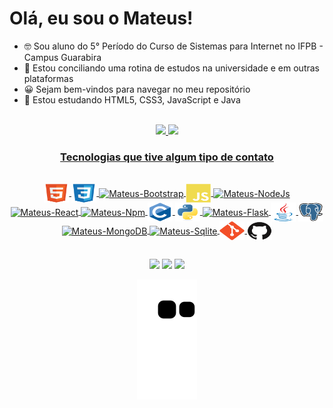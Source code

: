 # Olá, eu sou o Mateus! 

- 🤓 Sou aluno do 5° Período do Curso de Sistemas para Internet no IFPB - Campus Guarabira
- 🧐 Estou conciliando uma rotina de estudos na universidade e em outras plataformas
- 😀 Sejam bem-vindos para navegar no meu repositório
- 🌱 Estou estudando HTML5, CSS3, JavaScript e Java

<br>

<div align="center">
  <a href="https://github.com/mateusfmelo">
  <img height="180em" src="https://github-readme-stats.vercel.app/api?username=mateusfmelo&show_icons=true&theme=tokyonight&include_all_commits=true&count_private=true"/>
  <img height="180em" src="https://github-readme-stats.vercel.app/api/top-langs/?username=mateusfmelo&layout=compact&langs_count=7&theme=tokyonight"/>
</div>
  
<div style="display: inline_block" align="center">
  <h3>Tecnologias que tive algum tipo de contato</h3><br>
  <img align="center" alt="Mateus-HTML" height="30" width="40" src="https://raw.githubusercontent.com/devicons/devicon/master/icons/html5/html5-original.svg">
  <img align="center" alt="Mateus-CSS" height="30" width="40" src="https://raw.githubusercontent.com/devicons/devicon/master/icons/css3/css3-original.svg">
  <img align="center" alt="Mateus-Bootstrap" height="30" width="40" src="https://cdn.jsdelivr.net/gh/devicons/devicon/icons/bootstrap/bootstrap-original.svg">
  <img align="center" alt="Mateus-Js" height="30" width="40" src="https://raw.githubusercontent.com/devicons/devicon/master/icons/javascript/javascript-plain.svg">
  <img align="center" alt="Mateus-NodeJs" height="30" width="40" src="https://cdn.jsdelivr.net/gh/devicons/devicon/icons/nodejs/nodejs-original.svg">
  <img align="center" alt="Mateus-React" height="30" width="40" src="https://cdn.jsdelivr.net/gh/devicons/devicon/icons/react/react-original.svg">
  <img align="center" alt="Mateus-Npm" height="30" width="40" src="https://cdn.jsdelivr.net/gh/devicons/devicon/icons/npm/npm-original-wordmark.svg">
  <img align="center" alt="Mateus-C" height="30" width="40" src="https://raw.githubusercontent.com/devicons/devicon/master/icons/c/c-original.svg">
  <img align="center" alt="Mateus-Python" height="30" width="40" src="https://raw.githubusercontent.com/devicons/devicon/master/icons/python/python-original.svg">
  <img align="center" alt="Mateus-Flask" height="30" width="40" src="https://cdn.jsdelivr.net/gh/devicons/devicon/icons/flask/flask-original-wordmark.svg">
  <img align="center" alt="Mateus-Java" height="30" width="40" src="https://raw.githubusercontent.com/devicons/devicon/master/icons/java/java-original.svg">
  <img align="center" alt="Mateus-PostgreSql" height="30" width="40" src="https://raw.githubusercontent.com/devicons/devicon/master/icons/postgresql/postgresql-original.svg">
  <img align="center" alt="Mateus-MongoDB" height="30" width="40" src="https://cdn.jsdelivr.net/gh/devicons/devicon/icons/mongodb/mongodb-original-wordmark.svg">
  <img align="center" alt="Mateus-Sqlite" height="30" width="40" src="https://cdn.jsdelivr.net/gh/devicons/devicon/icons/sqlite/sqlite-original.svg">
  <img align="center" alt="Mateus-Git" height="30" width="40" src="https://raw.githubusercontent.com/devicons/devicon/master/icons/git/git-original.svg">
  <img align="center" alt="Mateus-GitHub" height="30" width="40" src="https://raw.githubusercontent.com/devicons/devicon/master/icons/github/github-original.svg">
</div>
  
  ##
 
<div align="center"> 
  <a href="https://instagram.com/mateusfmelo" target="_blank"><img src="https://img.shields.io/badge/-Instagram-%23E4405F?style=for-the-badge&logo=instagram&logoColor=white" target="_blank"></a>
  <a href="https://www.linkedin.com/in/mateus-ferreira-de-melo-13a4821a3/" target="_blank"><img src="https://img.shields.io/badge/-LinkedIn-%230077B5?style=for-the-badge&logo=linkedin&logoColor=white" target="_blank"></a> 
  <a href = "mailto:mateusmelo51@gmail.com"><img src="https://img.shields.io/badge/-Gmail-%23333?style=for-the-badge&logo=gmail&logoColor=white" target="_blank"></a>
 
  ![Snake animation](https://github.com/mateusfmelo/mateusfmelo/blob/output/github-contribution-grid-snake.svg)
 
</div>
